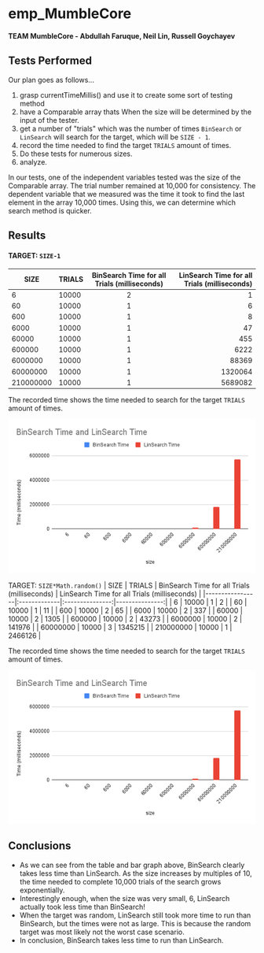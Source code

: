 # emp_MumbleCore
#### TEAM MumbleCore - Abdullah Faruque, Neil Lin, Russell Goychayev
## Tests Performed
Our plan goes as follows...
1. grasp currentTimeMillis() and use it to create some sort of testing method
2. have a Comparable array thats When the size will be determined by the input of the tester.
3. get a number of "trials" which was the number of times <code>BinSearch</code> or <code>LinSearch</code> will search for the target, which will be <code>SIZE - 1</code>.
4. record the time needed to find the target <code>TRIALS</code> amount of times.
5. Do these tests for numerous sizes.
6. analyze.

In our tests, one of the independent variables tested was the size of the Comparable array. The trial number remained at 10,000 for consistency. The dependent variable that we measured was the time it took to find the last element in the array 10,000 times. Using this, we can determine which search method is quicker. 

## Results
#### TARGET: <code>SIZE-1</code>
| SIZE | TRIALS | BinSearch Time for all Trials (milliseconds)  | LinSearch Time for all Trials (milliseconds) |
|-----------------|:-------------|:---------------:|---------------:|
| 6         | 10000         | 2      | 1                  |
| 60        | 10000         | 1      | 6                  |
| 600       | 10000         | 1      | 8                  |
| 6000      | 10000         | 1      | 47                 |
| 60000     | 10000         | 1      | 455                |
| 600000    | 10000         | 1      | 6222               |
| 6000000   | 10000         | 1      | 88369              |
| 60000000  | 10000         | 1      | 1320064            |
| 210000000 | 10000         | 1      | 5689082            |

The recorded time shows the time needed to search for the target <code>TRIALS</code> amount of times. 

![alt text](https://github.com/lineil28/emp_MumbleCore/blob/main/BinSearch%20Time%20and%20LinSearch%20Time.png)

TARGET: <code>SIZE*Math.random()</code>
| SIZE | TRIALS | BinSearch Time for all Trials (milliseconds)  | LinSearch Time for all Trials (milliseconds) |
|-----------------|:-------------|:---------------:|---------------:|
| 6         | 10000         | 1      | 2                   |
| 60        | 10000         | 1      | 11                  |
| 600       | 10000         | 2      | 65                  |
| 6000      | 10000         | 2      | 337                 |
| 60000     | 10000         | 2      | 1305                |
| 600000    | 10000         | 2      | 43273               |
| 6000000   | 10000         | 2      | 141976              |
| 60000000  | 10000         | 3      | 1345215             |
| 210000000 | 10000         | 1      | 2466126             |

The recorded time shows the time needed to search for the target <code>TRIALS</code> amount of times. 

![alt text](https://github.com/lineil28/emp_MumbleCore/blob/main/BinSearch%20Time%20and%20LinSearch%20Time.png)
## Conclusions
* As we can see from the table and bar graph above, BinSearch clearly takes less time than LinSearch. As the size increases by multiples of 10, the time needed to complete 10,000 trials of the search grows exponentially.
* Interestingly enough, when the size was very small, 6, LinSearch actually took less time than BinSearch!
* When the target was random, LinSearch still took more time to run than BinSearch, but the times were not as large. This is because the random target was most likely not the worst case scenario. 
* In conclusion, BinSearch takes less time to run than LinSearch. 

